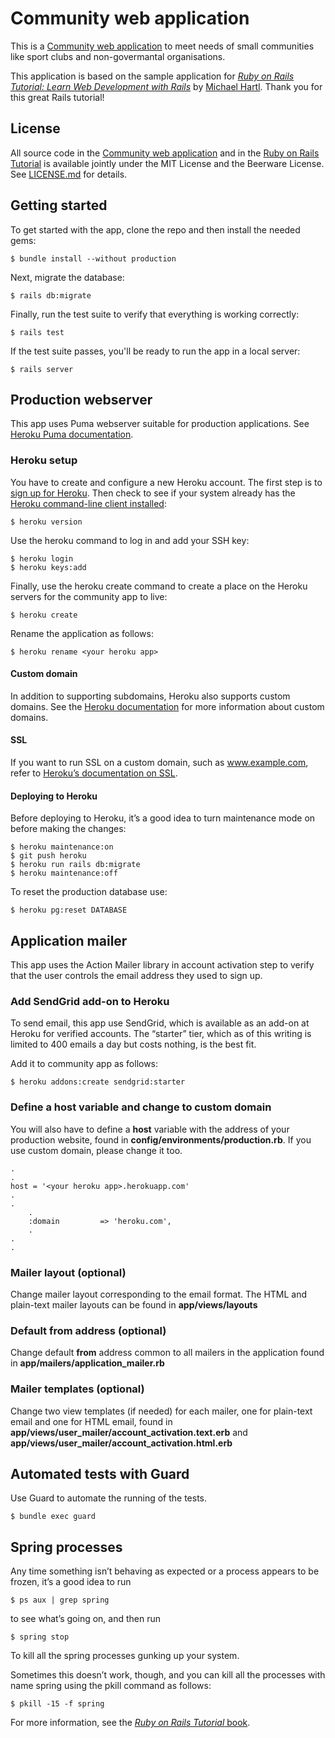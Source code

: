 # Community web application

This is a [Community web application](https://rails-community-app.herokuapp.com/) to meet needs 
of small communities like sport clubs and non-govermantal organisations.

This application is based on the sample application for 
[*Ruby on Rails Tutorial:
Learn Web Development with Rails*](http://www.railstutorial.org/)
by [Michael Hartl](http://www.michaelhartl.com/). Thank you for this great Rails tutorial!

## License

All source code in the [Community web application](https://rails-community-app.herokuapp.com/)
and in the [Ruby on Rails Tutorial](http://railstutorial.org/)
is available jointly under the MIT License and the Beerware License. See
[LICENSE.md](LICENSE.md) for details.

## Getting started

To get started with the app, clone the repo and then install the needed gems:

```
$ bundle install --without production
```

Next, migrate the database:

```
$ rails db:migrate
```

Finally, run the test suite to verify that everything is working correctly:

```
$ rails test
```

If the test suite passes, you'll be ready to run the app in a local server:

```
$ rails server
```

## Production webserver

This app uses Puma webserver suitable for production applications. See [Heroku Puma documentation](
https://devcenter.heroku.com/articles/deploying-rails-applications-with-the-puma-web-server).

### Heroku setup

You have to create and configure a new Heroku account. 
The first step is to [sign up for Heroku](http://signup.heroku.com/). 
Then check to see if your system already has the 
[Heroku command-line client installed](https://devcenter.heroku.com/articles/heroku-cli):

```
$ heroku version
```

Use the heroku command to log in and add your SSH key:

```
$ heroku login
$ heroku keys:add
```
Finally, use the heroku create command to create a place on the Heroku servers for the 
community app to live:

```
$ heroku create
```

Rename the application as follows:

```
$ heroku rename <your heroku app>
```

#### Custom domain

In addition to supporting subdomains, Heroku also supports custom domains.
See the [Heroku documentation](http://devcenter.heroku.com/) 
for more information about custom domains.

#### SSL

If you want to run SSL on a custom domain, such as www.example.com, refer to 
[Heroku’s documentation on SSL](http://devcenter.heroku.com/articles/ssl).

#### Deploying to Heroku

Before deploying to Heroku, it’s a good idea to turn maintenance mode on before making the changes:

```
$ heroku maintenance:on
$ git push heroku
$ heroku run rails db:migrate
$ heroku maintenance:off
```

To reset the production database use:

```
$ heroku pg:reset DATABASE
```

## Application mailer

This app uses the Action Mailer library in account activation step to verify that 
the user controls the email address they used to sign up.

### Add SendGrid add-on to Heroku

To send email, this app use SendGrid, which is available as an add-on at Heroku for verified accounts.
The “starter” tier, which as of this writing is limited to 400 emails a day but costs nothing, 
is the best fit.

Add it to community app as follows:

```
$ heroku addons:create sendgrid:starter
```

### Define a host variable and change to custom domain

You will also have to define a **host** variable with the address of your production website, 
found in **config/environments/production.rb**. If you use custom domain, please change it too.

```
.
.
host = '<your heroku app>.herokuapp.com'
.
.
    .
    :domain         => 'heroku.com',
    .
.
.
```

### Mailer layout (optional)

Change mailer layout corresponding to the email format.
The HTML and plain-text mailer layouts can be found in **app/views/layouts**

### Default from address (optional)

Change default **from** address common to all mailers in the application 
found in **app/mailers/application_mailer.rb**

### Mailer templates (optional)

Change two view templates (if needed) for each mailer, 
one for plain-text email and one for HTML email, found in 
**app/views/user_mailer/account_activation.text.erb** and
**app/views/user_mailer/account_activation.html.erb**

## Automated tests with Guard

Use Guard to automate the running of the tests.

```
$ bundle exec guard
```

## Spring processes

Any time something isn’t behaving as expected or a process appears to be frozen, 
it’s a good idea to run 

```
$ ps aux | grep spring
```
to see what’s going on, and then run 

```
$ spring stop
```
To kill all the spring processes gunking up your system.

Sometimes this doesn’t work, though, and you can kill all the processes with name spring 
using the pkill command as follows:

```
$ pkill -15 -f spring
```

For more information, see the
[*Ruby on Rails Tutorial* book](http://www.railstutorial.org/book).